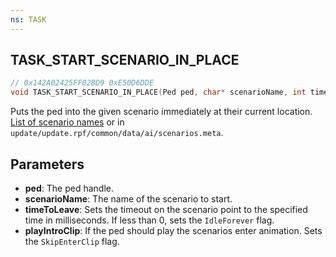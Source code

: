 ```yaml
---
ns: TASK
---
```

## TASK_START_SCENARIO_IN_PLACE

```c
// 0x142A02425FF02BD9 0xE50D6DDE
void TASK_START_SCENARIO_IN_PLACE(Ped ped, char* scenarioName, int timeToLeave, BOOL playIntroClip);
```

Puts the ped into the given scenario immediately at their current location. [List of scenario names](https://pastebin.com/6mrYTdQv) or in `update/update.rpf/common/data/ai/scenarios.meta`.

## Parameters
* **ped**: The ped handle.
* **scenarioName**: The name of the scenario to start.
* **timeToLeave**: Sets the timeout on the scenario point to the specified time in milliseconds. If less than 0, sets the `IdleForever` flag.
* **playIntroClip**: If the ped should play the scenarios enter animation. Sets the `SkipEnterClip` flag.

